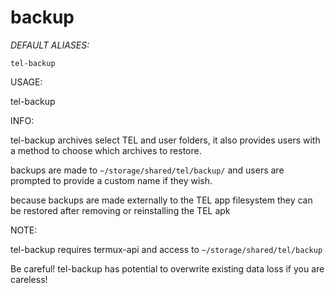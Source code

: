 # backup

_DEFAULT ALIASES:_
```
tel-backup
```
USAGE:

tel-backup

INFO:

tel-backup archives select TEL and user folders, it also provides users with a method to choose which archives to restore.

backups are made to `~/storage/shared/tel/backup/` and users are prompted to provide a custom name if they wish.

because backups are made externally to the TEL app filesystem they can be restored after removing or reinstalling the TEL apk

NOTE:

tel-backup requires termux-api and access to `~/storage/shared/tel/backup`

Be careful! tel-backup has potential to overwrite existing data loss if you are careless!
